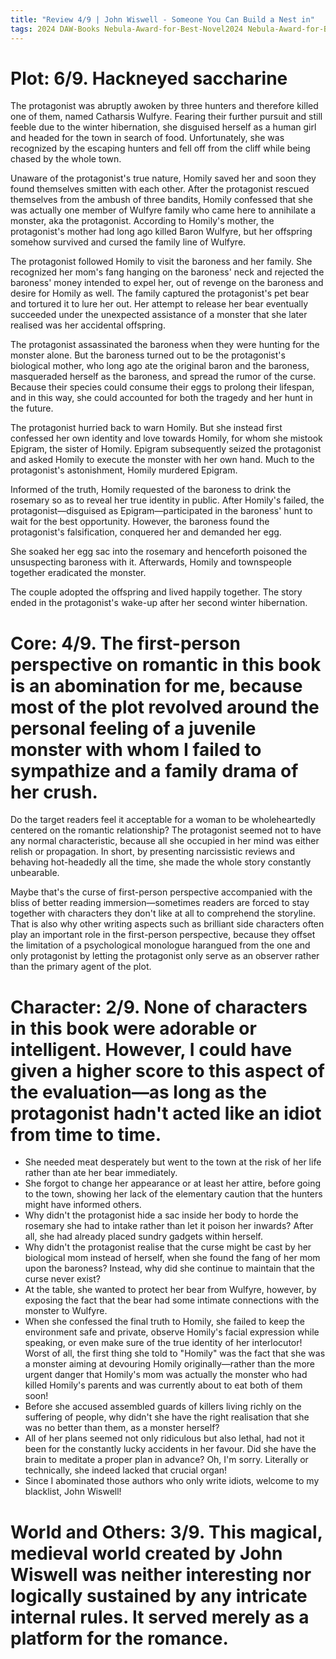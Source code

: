 ```yaml
---
title: "Review 4/9 | John Wiswell - Someone You Can Build a Nest in"
tags: 2024 DAW-Books Nebula-Award-for-Best-Novel2024 Nebula-Award-for-Best-Novel science-fiction
---  
```


# Plot: 6/9. Hackneyed saccharine 
The protagonist was abruptly awoken by three hunters and therefore killed one of them, named Catharsis Wulfyre. Fearing their further pursuit and still feeble due to the winter hibernation, she disguised herself as a human girl and headed for the town in search of food. Unfortunately, she was recognized by the escaping hunters and fell off from the cliff while being chased by the whole town.

Unaware of the protagonist's true nature, Homily saved her and soon they found themselves smitten with each other. After the protagonist rescued themselves from the ambush of three bandits, Homily confessed that she was actually one member of Wulfyre family who came here to annihilate a monster, aka the protagonist.
According to Homily's mother, the protagonist's mother had long ago killed Baron Wulfyre, but her offspring somehow survived and cursed the family line of Wulfyre.

The protagonist followed Homily to visit the baroness and her family. She recognized her mom's fang hanging on the baroness' neck and rejected the baroness' money intended to expel her, out of revenge on the baroness and desire for Homily as well.
The family captured the protagonist's pet bear and tortured it to lure her out. Her attempt to release her bear eventually succeeded under the unexpected assistance of a monster that she later realised was her accidental offspring.

The protagonist assassinated the baroness when they were hunting for the monster alone. But the baroness turned out to be the protagonist's biological mother, who long ago ate the original baron and the baroness, masqueraded herself as the baroness, and spread the rumor of the curse. Because their species could consume their eggs to prolong their lifespan, and in this way, she could accounted for both the tragedy and her hunt in the future.

The protagonist hurried back to warn Homily. But she instead first confessed her own identity and love towards Homily, for whom she mistook Epigram, the sister of Homily. Epigram subsequently seized the protagonist and asked Homily to execute the monster with her own hand. Much to the protagonist's astonishment, Homily murdered Epigram.

Informed of the truth, Homily requested of the baroness to drink the rosemary so as to reveal her true identity in public. After Homily's failed, the protagonist—disguised as Epigram—participated in the baroness' hunt to wait for the best opportunity. However, the baroness found the protagonist's falsification, conquered her and demanded her egg.

She soaked her egg sac into the rosemary and henceforth poisoned the unsuspecting baroness with it. Afterwards, Homily and townspeople together eradicated the monster.

The couple adopted the offspring and lived happily together. The story ended in the protagonist's wake-up after her second winter hibernation.






# Core: 4/9. The first-person perspective on romantic in this book is an abomination for me, because most of the plot revolved around the personal feeling of a juvenile monster with whom I failed to sympathize and a family drama of her crush. 

Do the target readers feel it acceptable for a woman to be wholeheartedly centered on the romantic relationship? The protagonist seemed not to have any normal characteristic, because all she occupied in her mind was either relish or propagation.
In short, by presenting narcissistic reviews and behaving hot-headedly all the time, she made the whole story constantly unbearable.

Maybe that's the curse of first-person perspective accompanied with the bliss of better reading immersion—sometimes readers are forced to stay together with characters they don't like at all to comprehend the storyline.
That is also why other writing aspects such as brilliant side characters often play an important role in the first-person perspective, because they offset the limitation of a psychological monologue harangued from the one and only protagonist by letting the protagonist only serve as an observer rather than the primary agent of the plot.

# Character: 2/9. None of characters in this book were adorable or intelligent. However, I could have given a higher score to this aspect of the evaluation—as long as the protagonist hadn't acted like an idiot from time to time.
+ She needed meat desperately but went to the town at the risk of her life rather than ate her bear immediately.
+ She forgot to change her appearance or at least her attire, before going to the town, showing her lack of the elementary caution that the hunters might have informed  others.
+ Why didn't the protagonist hide a sac inside her body to horde the rosemary she had to intake rather than let it poison her inwards? After all, she had already placed sundry gadgets within herself.
+ Why didn't the protagonist realise that the curse might be cast by her biological mom instead of herself, when she found the fang of her mom upon the baroness? Instead, why did she continue to maintain that the curse never exist?
+ At the table, she wanted to protect her bear from Wulfyre, however, by exposing the fact that the bear had some intimate connections with the monster to Wulfyre.
+ When she confessed the final truth to Homily, she failed to keep the environment safe and private, observe Homily's facial expression while speaking, or even make sure of the true identity of her interlocutor! Worst of all, the first thing she told to "Homily" was the fact that she was a monster aiming at devouring Homily originally—rather than the more urgent danger that Homily's mom was actually the monster who had killed Homily's parents and was currently about to eat both of them soon!
+ Before she accused assembled guards of killers living richly on the suffering of people, why didn't she have the right realisation that she was no better than them, as a monster herself?
+ All of her plans seemed not only ridiculous but also lethal, had not it been for the constantly lucky accidents in her favour. Did she have the brain to meditate a proper plan in advance? Oh, I'm sorry. Literally or technically, she indeed lacked that crucial organ!
+ Since I abominated those authors who only write idiots, welcome to my blacklist, John Wiswell!



# World and Others: 3/9. This magical, medieval world created by John Wiswell was neither interesting nor logically sustained by any intricate internal rules. It served merely as a platform for the romance.




